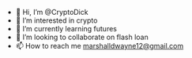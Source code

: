 - 👋 Hi, I’m @CryptoDick
- 👀 I’m interested in crypto
- 🌱 I’m currently learning futures 
- 💞️ I’m looking to collaborate on flash loan
- 📫 How to reach me marshalldwayne12@gmail.com

<!---
CryptoDick/CryptoDick is a ✨ special ✨ repository because its `README.md` (this file) appears on your GitHub profile.
You can click the Preview link to take a look at your changes.
--->
